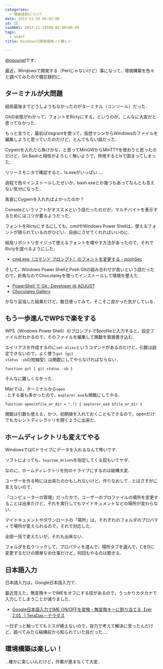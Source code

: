 ```yaml
---
categories:
  - 情報技術について
date: 2013-11-20 08:02:00
id: 15
iso8601: 2013-11-20T08:02:00+09:00
tags:
  - undef
title: Windowsの開発環境って難しい

---
```


<a href="https://twitter.com/nqounet">@nqounet</a>です．

最近，Windowsで開発する（Perlじゃないけど）事になって，環境構築を色々と調べてみたので備忘録的に．

<h2>ターミナルが大問題</h2>
結局最後までどうしようもなかったのがターミナル（コンソール）だった．

Gitの状態がわかって，フォントをRictyにする，というのが，こんなに大変だと思ってなかった．

もっと言うと，最初はVagrantを使って，仮想マシンからWindowsのファイルを編集しようと思っていたのだけど，とんでもない話だった．

Cygwinを入れたら負けかな，と思ってMinGWからMinTTYを使おうと思ったのだけど，Git Bashと相性がよろしく無いようで，併用するとlsで固まってしまった．

リソースモニタで確認すると，ls.exeがいっぱい…．

過程で色々インストールしたせいか，bash.exeとか幾つもあってなんとも言えない気分になった．

素直にCygwinを入れればよかったのか？

Consoleというソフトがオススメという話だったのだが，マルチバイトを表示するためにはコツが要るようだった．

フォントをRictyにするにしても，cmdやWindows Power Shellは，使えるフォントが限られているのがひどい．自由にさせてくれればいいのに．

結局リポジトリをイジって使えるフォントを増やす方法があったので，それでRictyを選べるようにした．
<ul>
	<li><a href="http://pooh.gr.jp/?p=229">cmd.exe（コマンド プロンプト）のフォントを変更する - poohSec</a></li>
</ul>
そして，Windows Power ShellとPosh Gitの組み合わせが良いという話だったので，折角なのでChocolateyを使ってインストールして環境を整えた．
<ul>
	<li><a href="http://devadjust.exblog.jp/17296786/">PowerShell で Git : Developer @ ADJUST</a></li>
	<li><a href="http://chocolatey.org/">Chocolatey Gallery</a></li>
</ul>
かなり妥協した結果だけど，数日使ってみて，そこそこ良かった気がしている．
<h2>もう一歩進んでWPSで楽をする</h2>
WPS（Windows Power Shell）のプロンプトで$profileと入力すると，設定ファイルがわかるので，そのファイルを編集して関数を直接書き込む．

エイリアスを作成するのに<code>set-alias</code>というコマンドがあるのだけど，引数は設定できないので，よく使う<code>gst</code>（<code>git status -sb</code>の短縮型）は関数にしてやらなければならない．
<pre><code>function gst { git status -sb }
</code></pre>
そんなに難しくなかった．

Macでは，ターミナルから<code>open .</code>とする事も多かったので，<code>explorer.exe</code>も関数にしてやる．
<pre><code>function open($file_or_dir = ".") { explorer.exe $file_or_dir }
</code></pre>
関数は引数も使える，かつ，初期値を入れておくこともできるので，openだけでもカレントディレクトリを開くように出来た．
<h2>ホームディレクトリも変えてやる</h2>
WindowsではCドライブにデータを入れるなんて怖いです．

ソフトによっても，<code>%system_drive%</code>を指定してくる奴もいてヤダ．

なのに，ホームディレクトリを別のドライブにするのは結構大変．

ユーザーを作る時には出来たのかもしれないけど，作りなおして…とはさすがに言えないので．

「コンピューターの管理」だったかで，ユーザーのプロファイルの場所を変更することは出来たけど，それを実行してもマイドキュメントなどの場所が変わらない．

マイドキュメントやダウンロードの「場所」は，それぞれのフォルダのプロパティで場所が変えられるので，それで対応した．

全部一括で変えたいが，それも出来ない．

フォルダを右クリックして，プロパティを選んで，場所タブを選んで，CをDに変更するだけの簡単なお仕事だけど，何回もやるのは飽きる．
<h2>日本語入力</h2>
日本語入力は，Google日本語入力で．

最近覚えた，無変換キーでIMEをオフにする技があるので，うっかりカタカナで入力してしまうことが減りました．
<ul>
	<li><a href="http://www.teradas.net/archives/2927/">Google日本語入力でIME ON/OFFを変換・無変換キーに割り当てる【ver 2.0】 | TeraDas－テラダス</a></li>
</ul>
一日ずっと触っててもミスが絶えないので，自力で考えて解決に至ったんだけど，調べてみたら結構前から知られていた技だった…．
<h2>環境構築は楽しい！</h2>
…確かに楽しいんだけど，作業が進まなくて大変．    	